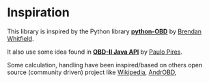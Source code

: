 # Inspiration

This library is inspired by the Python library [**python-OBD**](https://github.com/brendan-w/python-OBD) by [Brendan Whitfield](https://github.com/brendan-w).

It also use some idea found in [**OBD-II Java API**](https://github.com/pires/obd-java-api) by [Paulo Pires](https://github.com/pires).

Some calculation, handling have been inspired/based on others open source (community driven) project like [Wikipedia](https://en.wikipedia.org/wiki/OBD-II_PIDs),
[AndrOBD](https://github.com/fr3ts0n/AndrOBD),